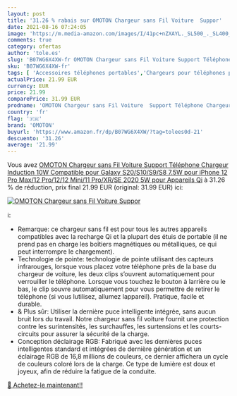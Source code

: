 ```yaml
---
layout: post
title: '31.26 % rabais sur OMOTON Chargeur sans Fil Voiture  Suppor'
date: 2021-08-16 07:24:05
image: 'https://m.media-amazon.com/images/I/41pc+nZXAYL._SL500_._SL400_.jpg'
comments: true
category: ofertas
author: 'tole.es'
slug: 'B07WG6X4XW-fr OMOTON Chargeur sans Fil Voiture Support Téléphone...'
sku: 'B07WG6X4XW-fr'
tags: [ 'Accessoires téléphones portables','Chargeurs pour téléphones portables','Chargeurs sans fil de téléphone portable pour automobile','High-Tech','Téléphones portables et accessoires','omoton', ]
actualPrice: 21.99 EUR
currency: EUR
price: 21.99
comparePrice: 31.99 EUR
prodname: 'OMOTON Chargeur sans Fil Voiture  Support Téléphone Chargeur Induction 10W Compatible pour Galaxy S20/S10/S9/S8  7.5W pour iPhone 12 Pro Max/12 Pro/12/12 Mini/11 Pro/XR/SE 2020  5W pour Appareils Qi'
country: 'fr'
flag: '🇫🇷'
brand: 'OMOTON'
buyurl: 'https://www.amazon.fr/dp/B07WG6X4XW/?tag=tolees0d-21'
descuento: '31.26'
average: '21.99'
---
```


Vous avez [OMOTON Chargeur sans Fil Voiture  Support Téléphone Chargeur Induction 10W Compatible pour Galaxy S20/S10/S9/S8  7.5W pour iPhone 12 Pro Max/12 Pro/12/12 Mini/11 Pro/XR/SE 2020  5W pour Appareils Qi](https://www.amazon.fr/dp/B07WG6X4XW/?tag=tolees0d-21)  à  31.26 % de réduction, prix final  21.99 EUR (original: 31.99 EUR) ici:

[![OMOTON Chargeur sans Fil Voiture  Suppor](https://m.media-amazon.com/images/I/41pc+nZXAYL._SL500_._SL400_.jpg)](https://www.amazon.fr/dp/B07WG6X4XW/?tag=tolees0d-21)

ℹ️:

- Remarque: ce chargeur sans fil est pour tous les autres appareils compatibles avec la recharge Qi et la plupart des étuis de portable (il ne prend pas en charge les boîtiers magnétiques ou métalliques, ce qui peut interrompre le chargement).
- Technologie de pointe: technologie de pointe utilisant des capteurs infrarouges, lorsque vous placez votre téléphone près de la base du chargeur de voiture, les deux clips s’ouvrent automatiquement pour verrouiller le téléphone. Lorsque vous touchez le bouton à larrière ou le bas, le clip souvre automatiquement pour vous permettre de retirer le téléphone (si vous lutilisez, allumez lappareil). Pratique, facile et durable.
- & Plus sûr: Utiliser la dernière puce intelligente intégrée, sans aucun bruit lors du travail. Notre chargeur sans fil voiture fournit une protection contre les surintensités, les surchauffes, les surtensions et les courts-circuits pour assurer la sécurité de la charge.
- Conception déclairage RGB: Fabriqué avec les dernières puces intelligentes standard et intégrées de dernière génération et un éclairage RGB de 16,8 millions de couleurs, ce dernier affichera un cycle de couleurs coloré lors de la charge. Ce type de lumière est doux et joyeux, afin de réduire la fatigue de la conduite.

[🛒 Achetez-le maintenant!!](https://www.amazon.fr/dp/B07WG6X4XW/?tag=tolees0d-21)
